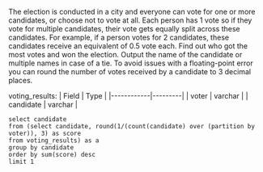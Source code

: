 The election is conducted in a city and everyone can vote for one or more candidates, or choose not to vote at all. 
Each person has 1 vote so if they vote for multiple candidates, their vote gets equally split across these candidates. 
For example, if a person votes for 2 candidates, these candidates receive an equivalent of 0.5 vote each.
Find out who got the most votes and won the election. Output the name of the candidate or multiple names in case of a tie. 
To avoid issues with a floating-point error you can round the number of votes received by a candidate to 3 decimal places.

voting_results:
| Field      | Type    |
|------------|---------|
| voter      | varchar |
| candidate  | varchar |

```
select candidate
from (select candidate, round(1/(count(candidate) over (partition by voter)), 3) as score
from voting_results) as a
group by candidate
order by sum(score) desc
limit 1
```
